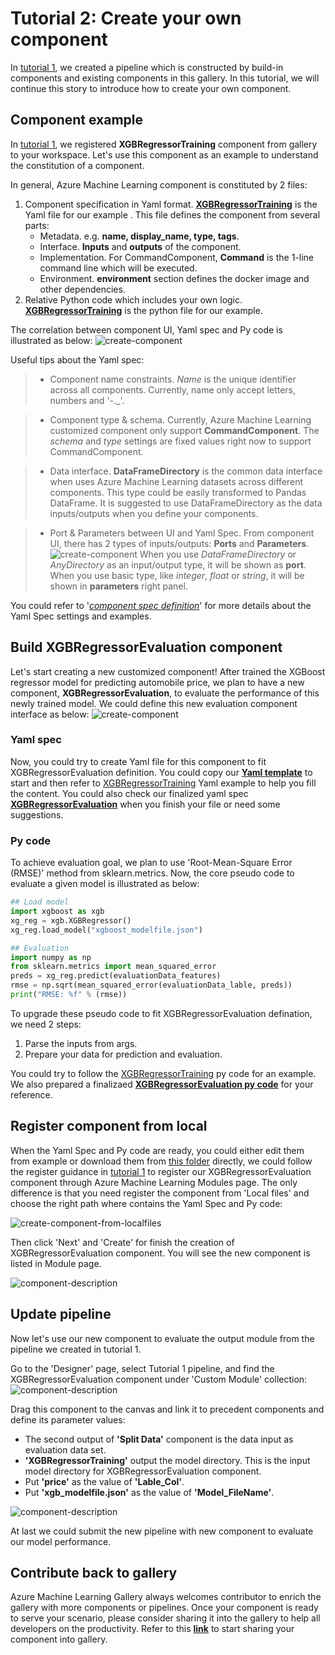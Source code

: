 # Tutorial 2: Create your own component
In [tutorial 1](./tutorial1-use-existing-components.md), we created a pipeline which is constructed by build-in components and existing components in this gallery. In this tutorial, we will continue this story to introduce how to create your own component. 

## Component example
In [tutorial 1](./tutorial1-use-existing-components.md), we registered __XGBRegressorTraining__ component from gallery to your workspace. Let's use this component as an example to understand the constitution of a component.

In general, Azure Machine Learning component is constituted by 2 files: 
1. Component specification in Yaml format. [__XGBRegressorTraining__](../components/automobile-price-prediction/xgboost-regressor-training/XGBRegressorTraining.spec.yaml) is the Yaml file for our example . This file defines the component from several parts:
    - Metadata. e.g. __name, display_name, type, tags__.
    - Interface. __Inputs__ and __outputs__ of the component.
    - Implementation. For CommandComponent, __Command__ is the 1-line command line which will be executed.
    - Environment. __environment__ section defines the docker image and other dependencies.
2. Relative Python code which includes your own logic. [__XGBRegressorTraining__](../components/automobile-price-prediction/xgboost-regressor-training/XGBRegressorTraining.py) is the python file for our example.

The correlation between component UI, Yaml spec and Py code is illustrated as below:
![create-component](./img/component-corelation.PNG)

Useful tips about the Yaml spec:
> - Component name constraints. 
> _Name_ is the unique identifier across all components. Currently, name only accept letters, numbers and '-._'.

> - Component type & schema. 
> Currently, Azure Machine Learning customized component only support __CommandComponent__. The _schema_ and _type_ settings are fixed values right now to support CommandComponent.

> - Data interface. 
> __DataFrameDirectory__ is the common data interface when uses Azure Machine Learning datasets across different components. This type could be easily transformed to Pandas DataFrame. It is suggested to use DataFrameDirectory as the data inputs/outputs when you define your components.

> - Port & Parameters between UI and Yaml Spec.
> From component UI, there has 2 types of inputs/outputs: __Ports__ and __Parameters__.
> ![create-component](./img/ports-vs-parameters.PNG)
> When you use _DataFrameDirectory_ or _AnyDirectory_ as an input/output type, it will be shown as __port__. When you use basic type, like _integer_, _float_ or _string_, it will be shown in __parameters__ right panel. 

You could refer to '_[component spec definition](../component-spec-definition.md)_' for more details about the Yaml Spec settings and examples.

## Build XGBRegressorEvaluation component
Let's start creating a new customized component! After trained the XGBoost regressor model for predicting automobile price, we plan to have a new component, __XGBRegressorEvaluation__, to evaluate the performance of this newly trained model. We could define this new evaluation component interface as below:
![create-component](./img/xgbRegressor-evaluation.PNG)

### Yaml spec
Now, you could try to create Yaml file for this component to fit XGBRegressorEvaluation definition. You could copy our [__Yaml template__](./resources/component_yaml_template.yaml) to start and then refer to [XGBRegressorTraining](../components/automobile-price-prediction/xgboost-regressor-training/XGBRegressorTraining.spec.yaml) Yaml example to help you fill the content. You could also check our finalized yaml spec [__XGBRegressorEvaluation__](../components/automobile-price-prediction/xgboost-regressor-evaluation/XGBRegressorEvaluation.spec.yaml) when you finish your file or need some suggestions.

### Py code
To achieve evaluation goal, we plan to use 'Root-Mean-Square Error (RMSE)' method from sklearn.metrics. Now, the core pseudo code to evaluate a given model is illustrated as below:
```python
## Load model
import xgboost as xgb
xg_reg = xgb.XGBRegressor()
xg_reg.load_model("xgboost_modelfile.json")

## Evaluation
import numpy as np
from sklearn.metrics import mean_squared_error
preds = xg_reg.predict(evaluationData_features)
rmse = np.sqrt(mean_squared_error(evaluationData_lable, preds))
print("RMSE: %f" % (rmse))
```

To upgrade these pseudo code to fit XGBRegressorEvaluation defination, we need 2 steps: 
1. Parse the inputs from args.
2. Prepare your data for prediction and evaluation.

You could try to follow the [XGBRegressorTraining](../components/automobile-price-prediction/xgboost-regressor-training/XGBRegressorTraining.py) py code for an example. We also prepared a finalizaed [__XGBRegressorEvaluation py code__](../components/automobile-price-prediction/xgboost-regressor-evaluation/XGBRegressorEvaluation.py) for your reference.

## Register component from local
When the Yaml Spec and Py code are ready, you could either edit them from example or download them from [this folder](../components/automobile-price-prediction/xgboost-regressor-evaluation/) directly, we could follow the register guidance in [tutorial 1](./tutorial1-use-existing-components.md) to register our XGBRegressorEvaluation component through Azure Machine Learning Modules page. The only difference is that you need register the component from 'Local files' and choose the right path where contains the Yaml Spec and Py code:

![create-component-from-localfiles](./img/create-component-from-localfiles.PNG)

Then click 'Next' and 'Create' for finish the creation of XGBRegressorEvaluation component. You will see the new component is listed in Module page.

![component-description](./img/component-description.PNG)

## Update pipeline
Now let's use our new component to evaluate the output module from the pipeline we created in tutorial 1.  

Go to the 'Designer' page, select Tutorial 1 pipeline, and find the XGBRegressorEvaluation component under 'Custom Module' collection:
![component-description](./img/component-in-designer.PNG)

Drag this component to the canvas and link it to precedent components and define its parameter values:
 - The second output of __'Split Data'__ component is the data input as evaluation data set.
 - __'XGBRegressorTraining'__ output the model directory. This is the input model directory for XGBRegressorEvaluation component.
 - Put __'price'__ as the value of __'Lable_Col'__.
 - Put __'xgb_modelfile.json'__ as the value of __'Model_FileName'__. 

![component-description](./img/component-tutorial2-pipeline.png)

At last we could submit the new pipeline with new component to evaluate our model performance.

## Contribute back to gallery
Azure Machine Learning Gallery always welcomes contributor to enrich the gallery with more components or pipelines. Once your component is ready to serve your scenario, please consider sharing it into the gallery to help all developers on the productivity. Refer to this [__link__](../components/README.md) to start sharing your component into gallery.
